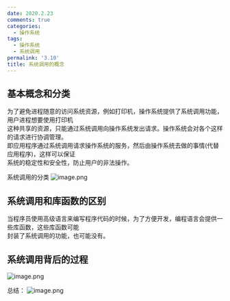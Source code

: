 ```yaml
---
date: 2020.2.23
comments: true
categories:
  - 操作系统
tags:
  - 操作系统
  - 系统调用
permalink: '3.10'
title: 系统调用的概念
---
```

## 基本概念和分类

为了避免进程随意的访问系统资源，例如打印机，操作系统提供了系统调用功能，用户进程想要使用打印机  
这种共享的资源，只能通过系统调用向操作系统发出请求。操作系统会对各个这样的请求进行协调管理。  
即应用程序通过系统调用请求操作系统的服务，然后由操作系统去做的事情(代替应用程序)，这样可以保证  
系统的稳定性和安全性，防止用户的非法操作。

系统调用的分类
![image.png](https://i.loli.net/2020/03/08/kwau9fcxzgnImGT.png)

## 系统调用和库函数的区别

当程序员使用高级语言来编写程序代码的时候，为了方便开发，编程语言会提供一些库函数，这些库函数可能  
封装了系统调用的功能，也可能没有。  

## 系统调用背后的过程

![image.png](https://i.loli.net/2020/03/08/WPmXnRh19sNAxJc.png)

总结：
![image.png](https://i.loli.net/2020/03/08/FIDyvRa3LlYGUpg.png)
